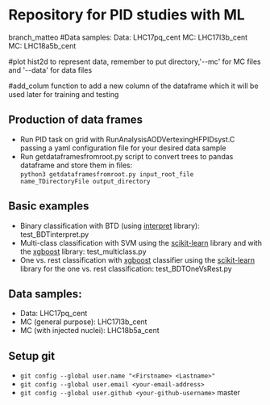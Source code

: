 # Repository for PID studies with ML

 branch_matteo
#Data samples:
Data: LHC17pq_cent
MC: LHC17l3b_cent
MC: LHC18a5b_cent

#plot
hist2d to represent data, remember to put directory,'--mc' for MC files and '--data' for data files

#add_colum
function to add a new column of the dataframe which it will be used later for training and testing

## Production of data frames
* Run PID task on grid with RunAnalysisAODVertexingHFPIDsyst.C passing a yaml configuration file for your desired data sample
* Run getdataframesfromroot.py script to convert trees to pandas dataframe and store them in files:  
``` python3 getdataframesfromroot.py input_root_file name_TDirectoryFile output_directory ```

## Basic examples
* Binary classification with BTD (using [interpret](https://github.com/microsoft/interpret) library): test_BDTinterpret.py
* Multi-class classification with SVM using the [scikit-learn](https://scikit-learn.org/stable/modules/svm.html) library and with the [xgboost](https://xgboost.readthedocs.io/en/latest/) library: test_multiclass.py
* One vs. rest classification with [xgboost](https://xgboost.readthedocs.io/en/latest/) classifier using the [scikit-learn](https://scikit-learn.org/stable/modules/generated/sklearn.multiclass.OneVsRestClassifier.html) library for the one vs. rest classification: test_BDTOneVsRest.py

## Data samples:
* Data: LHC17pq_cent
* MC (general purpose): LHC17l3b_cent
* MC (with injected nuclei): LHC18b5a_cent

## Setup git
* ``` git config --global user.name "<Firstname> <Lastname>" ```
* ``` git config --global user.email <your-email-address> ``` 
* ``` git config --global user.github <your-github-username> ``` 
master
